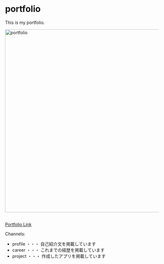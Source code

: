# portfolio

This is my portfolio.

<img width="600px" alt="portfolio" src="https://github.com/chisaki66/portfolio/assets/62781357/1909e965-d7bc-4f2d-b881-b24a3020f06c">

<br>[Portfolio Link](https://www.chisaki-ibe.com/)

Channels:
- profile ・・・ 自己紹介文を掲載しています
- career ・・・ これまでの経歴を掲載しています
- project ・・・ 作成したアプリを掲載しています
